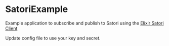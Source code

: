 # SatoriExample

Example application to subscribe and publish to Satori using the [Elixir Satori Client](https://github.com/NationalAssociationOfRealtors/satori)

Update config file to use your key and secret.
